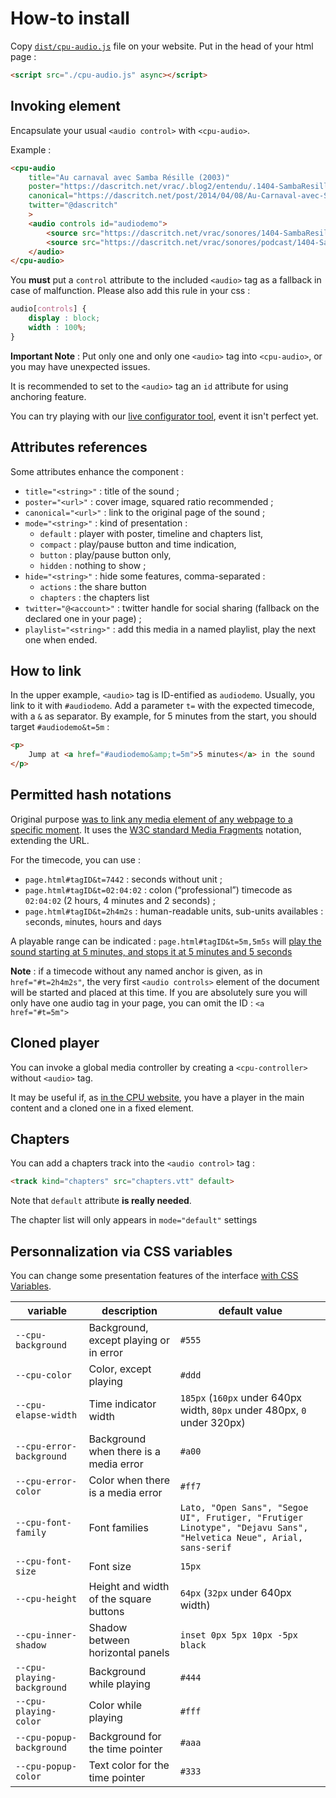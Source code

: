 How-to install
==============

Copy [`dist/cpu-audio.js`](dist/cpu-audio.js) file on your website.
Put in the head of your html page :

```html
<script src="./cpu-audio.js" async></script>
```


Invoking element
----------------

Encapsulate your usual `<audio control>` with `<cpu-audio>`. 

Example : 

```html
<cpu-audio 
    title="Au carnaval avec Samba Résille (2003)"
    poster="https://dascritch.net/vrac/.blog2/entendu/.1404-SambaResille_m.jpg"
    canonical="https://dascritch.net/post/2014/04/08/Au-Carnaval-avec-Samba-R%C3%A9sille"
    twitter="@dascritch"
    >
    <audio controls id="audiodemo">
        <source src="https://dascritch.net/vrac/sonores/1404-SambaResille2003.mp3" type="audio/ogg">
        <source src="https://dascritch.net/vrac/sonores/podcast/1404-SambaResille2003.mp3" type="audio/mpeg">
    </audio>
</cpu-audio>
```

You **must** put a `control` attribute to the included `<audio>` tag as a fallback in case of malfunction. Please also add this rule in your css :

```css
audio[controls] {
    display : block;
    width : 100%;
}
```

**Important Note** : Put only one and only one `<audio>` tag into `<cpu-audio>`, or you may have unexpected issues.

It is recommended to set to the `<audio>` tag an `id` attribute for using anchoring feature.


You can try playing with our [live configurator tool](LIVE.md), event it isn't perfect yet.


Attributes references
---------------------

Some attributes enhance the component :

* `title="<string>"` : title of the sound ;
* `poster="<url>"` : cover image, squared ratio recommended ;
* `canonical="<url>"` : link to the original page of the sound ; 
* `mode="<string>"` : kind of presentation :
    * `default` : player with poster, timeline and chapters list,
    * `compact` : play/pause button and time indication,
    * `button` : play/pause button only,
    * `hidden` : nothing to show ;
* `hide="<string>"` : hide some features, comma-separated :
    * `actions` : the share button
    * `chapters` : the chapters list
* `twitter="@<account>"` : twitter handle for social sharing (fallback on the declared one in your page) ;
* `playlist="<string>"` : add this media in a named playlist, play the next one when ended.


How to link
-----------

In the upper example, `<audio>` tag is ID-entified as `audiodemo`. Usually, you link to it with `#audiodemo`. Add a parameter `t=` with the expected timecode, with a `&` as separator. By example, for 5 minutes from the start, you should target `#audiodemo&t=5m` : 

```html
<p>
    Jump at <a href="#audiodemo&amp;t=5m">5 minutes</a> in the sound
</p>
```

Permitted hash notations
------------------------

Original purpose [was to link any media element of any webpage to a specific moment](https://dascritch.net/post/2014/09/03/Timecodehash-%3A-Lier-vers-un-moment-d-un-sonore). It uses the [W3C standard Media Fragments](https://www.w3.org/TR/media-frags/) notation, extending the URL. 

For the timecode, you can use :

* `page.html#tagID&t=7442` : seconds without unit ;
* `page.html#tagID&t=02:04:02` : colon (“professional”) timecode as `02:04:02` (2 hours, 4 minutes and 2 seconds) ;
* `page.html#tagID&t=2h4m2s` : human-readable units, sub-units availables : `s`econds, `m`inutes, `h`ours and `d`ays

A playable range can be indicated : `page.html#tagID&t=5m,5m5s` will <a href="#sound&t=5m,5m5s">play the sound starting at 5 minutes, and stops it at 5 minutes and 5 seconds</a>

**Note** : if a timecode without any named anchor is given, as in `href="#t=2h4m2s"`, the very first `<audio controls>` element of the document will be started and placed at this time. If you are absolutely sure you will only have one audio tag in your page, you can omit the ID : `<a href="#t=5m">`


Cloned player
-------------

You can invoke a global media controller by creating a `<cpu-controller>` without `<audio>` tag. 

It may be useful if, as [in the CPU website](http://cpu.pm), you have a player in the main content and a cloned one in a fixed element.


Chapters
--------

You can add a chapters track into the `<audio control>` tag : 

```html
<track kind="chapters" src="chapters.vtt" default>
```

Note that `default` attribute **is really needed**.

The chapter list will only appears in `mode="default"` settings


Personnalization via CSS variables
----------------------------------

You can change some presentation features of the interface [with CSS Variables](https://developer.mozilla.org/en-US/docs/Web/CSS/Using_CSS_variables).

variable | description | default value 
--|--|--
`--cpu-background`  | Background, except playing or in error      | `#555`
`--cpu-color`       | Color, except playing                       | `#ddd`
`--cpu-elapse-width` | Time indicator width                       | `185px` (`160px` under 640px width, `80px` under 480px, `0` under 320px)
`--cpu-error-background` | Background when there is a media error | `#a00`
`--cpu-error-color` | Color when there is a media error           | `#ff7`
`--cpu-font-family` | Font families                               | `Lato, "Open Sans", "Segoe UI", Frutiger, "Frutiger Linotype", "Dejavu Sans", "Helvetica Neue", Arial, sans-serif`
`--cpu-font-size`   | Font size                                   | `15px`
`--cpu-height`      | Height and width of the square buttons      | `64px` (`32px` under 640px width)
`--cpu-inner-shadow` | Shadow between horizontal panels           | `inset 0px 5px 10px -5px black`
`--cpu-playing-background` | Background while playing             | `#444`
`--cpu-playing-color` | Color while playing                       | `#fff`
`--cpu-popup-background` | Background for the time pointer        | `#aaa`
`--cpu-popup-color` | Text color for the time pointer             | `#333`

<!-- {% include footer.html %} -->
